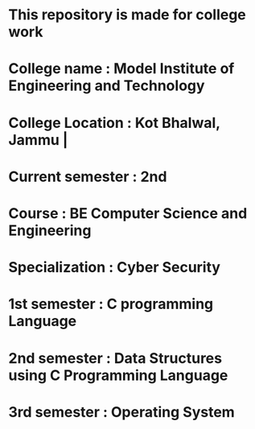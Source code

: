# This repository is made for college work  
# College name : Model Institute of Engineering and Technology  
# College Location : Kot Bhalwal, Jammu |
# Current semester : 2nd 
# Course : BE Computer Science and Engineering 
# Specialization : Cyber Security
# 1st semester : C programming Language  
# 2nd semester : Data Structures using C Programming Language
# 3rd semester : Operating System 
